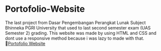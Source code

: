 # Portofolio-Website
The last project from Dasar Pengembangan Perangkat Lunak Subject Bhinneka PGRI University that used to last second semester exam (UAS Semester 2) grading. This website was made by using HTML and CSS and dont use a responsive method because i was lazy to made with that.
🔗[Portofolio Website](https://rawcdn.githack.com/price220903/Portofolio-Website/1ed2f7f7e246bdda1465e6069c66e7fc56352b68/index.html)
